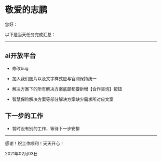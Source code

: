 # 敬爱的志鹏

您好：

以下是当天任务完成汇总：

---

## ai开放平台

- 修改bug
- 加入我们图片以及文字样式应与官网保持统一

- 解决方案下的所有解决方案底部都要新增【合作咨询】按钮
- 智慧保险解决方案等部分解决方案缺少需求所对应文案

## 下一步的工作

- 暂时没有别的工作，等待下一步安排

---
感谢！祝工作顺利！天天开心！

2021年02月03日
